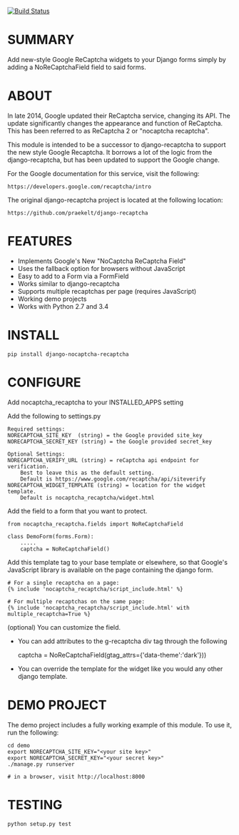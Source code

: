 [![Build Status](https://travis-ci.org/ImaginaryLandscape/django-nocaptcha-recaptcha.svg?branch=master)](https://travis-ci.org/ImaginaryLandscape/django-nocaptcha-recaptcha)

# SUMMARY

Add new-style Google ReCaptcha widgets to your Django forms simply by adding a
NoReCaptchaField field to said forms.

# ABOUT

In late 2014, Google updated their ReCaptcha service, changing its API.  The update significantly
changes the appearance and function of ReCaptcha.  This has been referred to as
ReCaptcha 2 or "nocaptcha recaptcha".

This module is intended to be a successor to django-recaptcha to support the new style
Google Recaptcha.  It borrows a lot of the logic from the django-recaptcha, but has been
updated to support the Google change.

For the Google documentation for this service, visit the following:

    https://developers.google.com/recaptcha/intro

The original django-recaptcha project is located at the following location:

    https://github.com/praekelt/django-recaptcha

# FEATURES

 - Implements Google's New "NoCaptcha ReCaptcha Field"
 - Uses the fallback option for browsers without JavaScript
 - Easy to add to a Form via a FormField
 - Works similar to django-recaptcha
 - Supports multiple recaptchas per page (requires JavaScript)
 - Working demo projects
 - Works with Python 2.7 and 3.4

# INSTALL

    pip install django-nocaptcha-recaptcha

# CONFIGURE

Add nocaptcha_recaptcha to your INSTALLED_APPS setting

Add the following to settings.py

    Required settings:
    NORECAPTCHA_SITE_KEY  (string) = the Google provided site_key
    NORECAPTCHA_SECRET_KEY (string) = the Google provided secret_key

    Optional Settings:
    NORECAPTCHA_VERIFY_URL (string) = reCaptcha api endpoint for verification.
        Best to leave this as the default setting.
        Default is https://www.google.com/recaptcha/api/siteverify
    NORECAPTCHA_WIDGET_TEMPLATE (string) = location for the widget template.
        Default is nocaptcha_recaptcha/widget.html


Add the field to a form that you want to protect.

	from nocaptcha_recaptcha.fields import NoReCaptchaField

	class DemoForm(forms.Form):
	    .....
	    captcha = NoReCaptchaField()


Add this template tag to your base template or elsewhere, so that Google's JavaScript library is available on the page containing the django form.

    # For a single recaptcha on a page:
    {% include 'nocaptcha_recaptcha/script_include.html' %}

    # For multiple recaptchas on the same page:
    {% include 'nocaptcha_recaptcha/script_include.html' with multiple_recaptcha=True %}


(optional)
You can customize the field.

- You can add attributes to the g-recaptcha div tag through the following

     captcha = NoReCaptchaField(gtag_attrs={'data-theme':'dark'}))

- You can override the template for the widget like you would any
  other django template.


# DEMO PROJECT

The demo project includes a fully working example of this module.
To use it, run the following:

    cd demo
    export NORECAPTCHA_SITE_KEY="<your site key>"
    export NORECAPTCHA_SECRET_KEY="<your secret key>"
    ./manage.py runserver

    # in a browser, visit http://localhost:8000

# TESTING

    python setup.py test